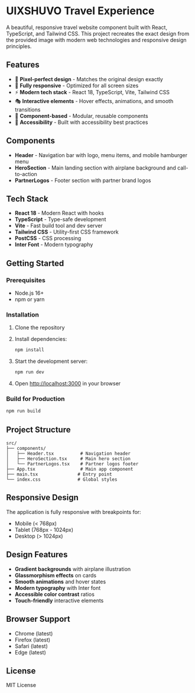 # UIXSHUVO Travel Experience

A beautiful, responsive travel website component built with React, TypeScript, and Tailwind CSS. This project recreates the exact design from the provided image with modern web technologies and responsive design principles.

## Features

- 🎨 **Pixel-perfect design** - Matches the original design exactly
- 📱 **Fully responsive** - Optimized for all screen sizes
- ⚡ **Modern tech stack** - React 18, TypeScript, Vite, Tailwind CSS
- 🎭 **Interactive elements** - Hover effects, animations, and smooth transitions
- 🧩 **Component-based** - Modular, reusable components
- 🎯 **Accessibility** - Built with accessibility best practices

## Components

- **Header** - Navigation bar with logo, menu items, and mobile hamburger menu
- **HeroSection** - Main landing section with airplane background and call-to-action
- **PartnerLogos** - Footer section with partner brand logos

## Tech Stack

- **React 18** - Modern React with hooks
- **TypeScript** - Type-safe development
- **Vite** - Fast build tool and dev server
- **Tailwind CSS** - Utility-first CSS framework
- **PostCSS** - CSS processing
- **Inter Font** - Modern typography

## Getting Started

### Prerequisites

- Node.js 16+ 
- npm or yarn

### Installation

1. Clone the repository
2. Install dependencies:
   ```bash
   npm install
   ```

3. Start the development server:
   ```bash
   npm run dev
   ```

4. Open [http://localhost:3000](http://localhost:3000) in your browser

### Build for Production

```bash
npm run build
```

## Project Structure

```
src/
├── components/
│   ├── Header.tsx          # Navigation header
│   ├── HeroSection.tsx     # Main hero section
│   └── PartnerLogos.tsx    # Partner logos footer
├── App.tsx                 # Main app component
├── main.tsx               # Entry point
└── index.css              # Global styles
```

## Responsive Design

The application is fully responsive with breakpoints for:
- Mobile (< 768px)
- Tablet (768px - 1024px)  
- Desktop (> 1024px)

## Design Features

- **Gradient backgrounds** with airplane illustration
- **Glassmorphism effects** on cards
- **Smooth animations** and hover states
- **Modern typography** with Inter font
- **Accessible color contrast** ratios
- **Touch-friendly** interactive elements

## Browser Support

- Chrome (latest)
- Firefox (latest)
- Safari (latest)
- Edge (latest)

## License

MIT License